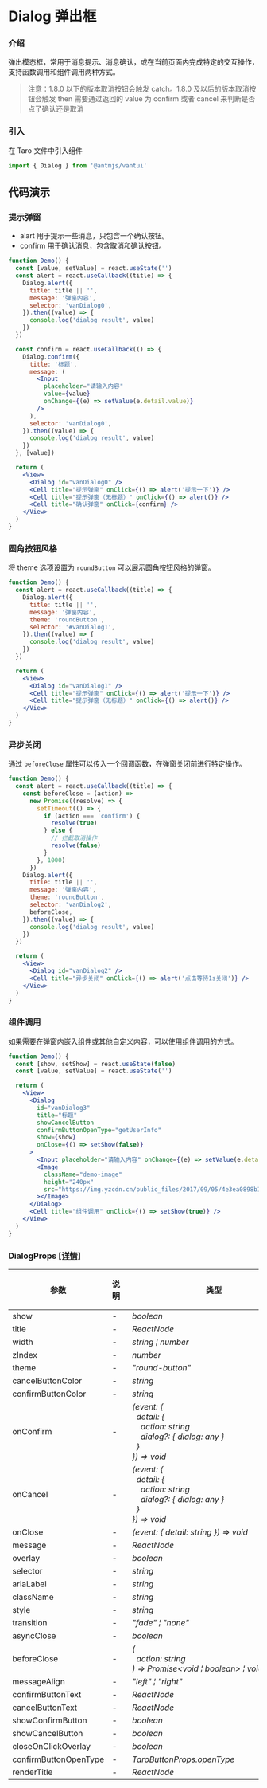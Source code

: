 # Dialog 弹出框

### 介绍

弹出模态框，常用于消息提示、消息确认，或在当前页面内完成特定的交互操作，支持函数调用和组件调用两种方式。

> 注意：1.8.0 以下的版本取消按钮会触发 catch。1.8.0 及以后的版本取消按钮会触发 then 需要通过返回的 value 为 confirm 或者 cancel 来判断是否点了确认还是取消

### 引入

在 Taro 文件中引入组件

```js
import { Dialog } from '@antmjs/vantui'
```

## 代码演示

### 提示弹窗

- alart 用于提示一些消息，只包含一个确认按钮。
- confirm 用于确认消息，包含取消和确认按钮。

```jsx
function Demo() {
  const [value, setValue] = react.useState('')
  const alert = react.useCallback((title) => {
    Dialog.alert({
      title: title || '',
      message: '弹窗内容',
      selector: 'vanDialog0',
    }).then((value) => {
      console.log('dialog result', value)
    })
  })

  const confirm = react.useCallback(() => {
    Dialog.confirm({
      title: '标题',
      message: (
        <Input
          placeholder="请输入内容"
          value={value}
          onChange={(e) => setValue(e.detail.value)}
        />
      ),
      selector: 'vanDialog0',
    }).then((value) => {
      console.log('dialog result', value)
    })
  }, [value])

  return (
    <View>
      <Dialog id="vanDialog0" />
      <Cell title="提示弹窗" onClick={() => alert('提示一下')} />
      <Cell title="提示弹窗（无标题）" onClick={() => alert()} />
      <Cell title="确认弹窗" onClick={confirm} />
    </View>
  )
}
```

### 圆角按钮风格

将 theme 选项设置为 `roundButton` 可以展示圆角按钮风格的弹窗。

```jsx
function Demo() {
  const alert = react.useCallback((title) => {
    Dialog.alert({
      title: title || '',
      message: '弹窗内容',
      theme: 'roundButton',
      selector: '#vanDialog1',
    }).then((value) => {
      console.log('dialog result', value)
    })
  })

  return (
    <View>
      <Dialog id="vanDialog1" />
      <Cell title="提示弹窗" onClick={() => alert('提示一下')} />
      <Cell title="提示弹窗（无标题）" onClick={() => alert()} />
    </View>
  )
}
```

### 异步关闭

通过 `beforeClose` 属性可以传入一个回调函数，在弹窗关闭前进行特定操作。

```jsx
function Demo() {
  const alert = react.useCallback((title) => {
    const beforeClose = (action) =>
      new Promise((resolve) => {
        setTimeout(() => {
          if (action === 'confirm') {
            resolve(true)
          } else {
            // 拦截取消操作
            resolve(false)
          }
        }, 1000)
      })
    Dialog.alert({
      title: title || '',
      message: '弹窗内容',
      theme: 'roundButton',
      selector: 'vanDialog2',
      beforeClose,
    }).then((value) => {
      console.log('dialog result', value)
    })
  })

  return (
    <View>
      <Dialog id="vanDialog2" />
      <Cell title="异步关闭" onClick={() => alert('点击等待1s关闭')} />
    </View>
  )
}
```

### 组件调用

如果需要在弹窗内嵌入组件或其他自定义内容，可以使用组件调用的方式。

```jsx
function Demo() {
  const [show, setShow] = react.useState(false)
  const [value, setValue] = react.useState('')

  return (
    <View>
      <Dialog
        id="vanDialog3"
        title="标题"
        showCancelButton
        confirmButtonOpenType="getUserInfo"
        show={show}
        onClose={() => setShow(false)}
      >
        <Input placeholder="请输入内容" onChange={(e) => setValue(e.detail)} />
        <Image
          className="demo-image"
          height="240px"
          src="https://img.yzcdn.cn/public_files/2017/09/05/4e3ea0898b1c2c416eec8c11c5360833.jpg"
        ></Image>
      </Dialog>
      <Cell title="组件调用" onClick={() => setShow(true)} />
    </View>
  )
}
```

### DialogProps [[详情]](https://github.com/AntmJS/vantui/tree/main/packages/vantui/types/dialog.d.ts)

| 参数                  | 说明 | 类型                                                                                                                                                                                                                                                                                             | 默认值 | 必填    |
| --------------------- | ---- | ------------------------------------------------------------------------------------------------------------------------------------------------------------------------------------------------------------------------------------------------------------------------------------------------ | ------ | ------- |
| show                  | -    | _&nbsp;&nbsp;boolean<br/>_                                                                                                                                                                                                                                                                       | -      | `false` |
| title                 | -    | _&nbsp;&nbsp;ReactNode<br/>_                                                                                                                                                                                                                                                                     | -      | `false` |
| width                 | -    | _&nbsp;&nbsp;string&nbsp;&brvbar;&nbsp;number<br/>_                                                                                                                                                                                                                                              | -      | `false` |
| zIndex                | -    | _&nbsp;&nbsp;number<br/>_                                                                                                                                                                                                                                                                        | -      | `false` |
| theme                 | -    | _&nbsp;&nbsp;"round-button"<br/>_                                                                                                                                                                                                                                                                | -      | `false` |
| cancelButtonColor     | -    | _&nbsp;&nbsp;string<br/>_                                                                                                                                                                                                                                                                        | -      | `false` |
| confirmButtonColor    | -    | _&nbsp;&nbsp;string<br/>_                                                                                                                                                                                                                                                                        | -      | `false` |
| onConfirm             | -    | _&nbsp;&nbsp;(event:&nbsp;{<br/>&nbsp;&nbsp;&nbsp;&nbsp;detail:&nbsp;{<br/>&nbsp;&nbsp;&nbsp;&nbsp;&nbsp;&nbsp;action:&nbsp;string<br/>&nbsp;&nbsp;&nbsp;&nbsp;&nbsp;&nbsp;dialog?:&nbsp;{&nbsp;dialog:&nbsp;any&nbsp;}<br/>&nbsp;&nbsp;&nbsp;&nbsp;}<br/>&nbsp;&nbsp;})&nbsp;=>&nbsp;void<br/>_ | -      | `false` |
| onCancel              | -    | _&nbsp;&nbsp;(event:&nbsp;{<br/>&nbsp;&nbsp;&nbsp;&nbsp;detail:&nbsp;{<br/>&nbsp;&nbsp;&nbsp;&nbsp;&nbsp;&nbsp;action:&nbsp;string<br/>&nbsp;&nbsp;&nbsp;&nbsp;&nbsp;&nbsp;dialog?:&nbsp;{&nbsp;dialog:&nbsp;any&nbsp;}<br/>&nbsp;&nbsp;&nbsp;&nbsp;}<br/>&nbsp;&nbsp;})&nbsp;=>&nbsp;void<br/>_ | -      | `false` |
| onClose               | -    | _&nbsp;&nbsp;(event:&nbsp;{&nbsp;detail:&nbsp;string&nbsp;})&nbsp;=>&nbsp;void<br/>_                                                                                                                                                                                                             | -      | `false` |
| message               | -    | _&nbsp;&nbsp;ReactNode<br/>_                                                                                                                                                                                                                                                                     | -      | `false` |
| overlay               | -    | _&nbsp;&nbsp;boolean<br/>_                                                                                                                                                                                                                                                                       | -      | `false` |
| selector              | -    | _&nbsp;&nbsp;string<br/>_                                                                                                                                                                                                                                                                        | -      | `false` |
| ariaLabel             | -    | _&nbsp;&nbsp;string<br/>_                                                                                                                                                                                                                                                                        | -      | `false` |
| className             | -    | _&nbsp;&nbsp;string<br/>_                                                                                                                                                                                                                                                                        | -      | `false` |
| style                 | -    | _&nbsp;&nbsp;string<br/>_                                                                                                                                                                                                                                                                        | -      | `false` |
| transition            | -    | _&nbsp;&nbsp;"fade"&nbsp;&brvbar;&nbsp;"none"<br/>_                                                                                                                                                                                                                                              | -      | `false` |
| asyncClose            | -    | _&nbsp;&nbsp;boolean<br/>_                                                                                                                                                                                                                                                                       | -      | `false` |
| beforeClose           | -    | _&nbsp;&nbsp;(<br/>&nbsp;&nbsp;&nbsp;&nbsp;action:&nbsp;string<br/>&nbsp;&nbsp;)&nbsp;=>&nbsp;Promise<void&nbsp;&brvbar;&nbsp;boolean>&nbsp;&brvbar;&nbsp;void&nbsp;&brvbar;&nbsp;boolean<br/>_                                                                                                  | -      | `false` |
| messageAlign          | -    | _&nbsp;&nbsp;"left"&nbsp;&brvbar;&nbsp;"right"<br/>_                                                                                                                                                                                                                                             | -      | `false` |
| confirmButtonText     | -    | _&nbsp;&nbsp;ReactNode<br/>_                                                                                                                                                                                                                                                                     | -      | `false` |
| cancelButtonText      | -    | _&nbsp;&nbsp;ReactNode<br/>_                                                                                                                                                                                                                                                                     | -      | `false` |
| showConfirmButton     | -    | _&nbsp;&nbsp;boolean<br/>_                                                                                                                                                                                                                                                                       | -      | `false` |
| showCancelButton      | -    | _&nbsp;&nbsp;boolean<br/>_                                                                                                                                                                                                                                                                       | -      | `false` |
| closeOnClickOverlay   | -    | _&nbsp;&nbsp;boolean<br/>_                                                                                                                                                                                                                                                                       | -      | `false` |
| confirmButtonOpenType | -    | _&nbsp;&nbsp;TaroButtonProps.openType<br/>_                                                                                                                                                                                                                                                      | -      | `false` |
| renderTitle           | -    | _&nbsp;&nbsp;ReactNode<br/>_                                                                                                                                                                                                                                                                     | -      | `false` |
